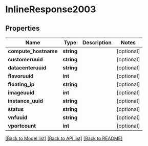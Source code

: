# InlineResponse2003

## Properties
Name | Type | Description | Notes
------------ | ------------- | ------------- | -------------
**compute_hostname** | **string** |  | [optional] 
**customeruuid** | **string** |  | [optional] 
**datacenteruuid** | **string** |  | [optional] 
**flavoruuid** | **int** |  | [optional] 
**floating_ip** | **string** |  | [optional] 
**imageuuid** | **int** |  | [optional] 
**instance_uuid** | **string** |  | [optional] 
**status** | **string** |  | [optional] 
**vnfuuid** | **string** |  | [optional] 
**vportcount** | **int** |  | [optional] 

[[Back to Model list]](../README.md#documentation-for-models) [[Back to API list]](../README.md#documentation-for-api-endpoints) [[Back to README]](../README.md)


